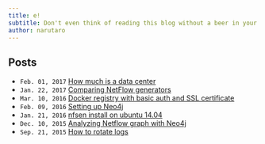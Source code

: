 ```yaml
---
title: e!
subtitle: Don't even think of reading this blog without a beer in your hand	
author: narutaro
---
```

## Posts
- `Feb. 01, 2017` [How much is a data center](2cc8724fc9141bafe3ed36fec348f8f0)
- `Jan. 22, 2017` [Comparing NetFlow generators](1c96b189f6c2b171ed62)
- `Mar. 10, 2016` [Docker registry with basic auth and SSL certificate](b7f2e213e181d2d50f43)
- `Feb. 09, 2016` [Setting up Neo4j](ab945c7690a4c64b19f2)
- `Jan. 21, 2016` [nfsen install on ubuntu 14.04](64d3b6edd16625ca3e58)
- `Dec. 10, 2015` [Analyzing Netflow graph with Neo4j](8c4518bfac04e042699)
- `Sep. 21, 2015` [How to rotate logs](978ad187b286ddad4cfb)

